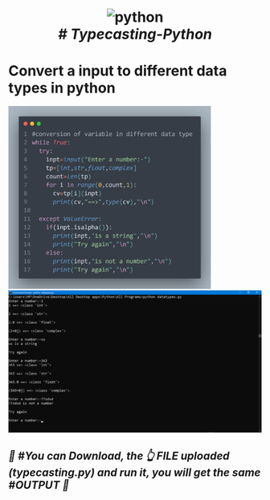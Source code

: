 <h1 align="center">
  <img src="https://cdn-icons-png.flaticon.com/128/2570/2570575.png" alt="python" title="python" ><br>
  <b><i># Typecasting-Python</i></b>
</h1>
<h1>
Convert a input to different data types in python
</h1>
<img src="codetypecasting.png" width="80%" alt="code" title="CODE">
<img src="typecastingot.png" alt="output" title="output">
<h2>
  <i>
 <p>
🚀 #You can Download, the 👆 FILE uploaded (typecasting.py)  and run it, you will get the same #OUTPUT 🚀
</p>
</i>
</h2> 
